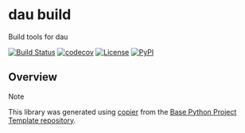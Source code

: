 # dau build

Build tools for dau

[![Build Status](https://github.com/dau-dev/dau-build/actions/workflows/build.yml/badge.svg?branch=main&event=push)](https://github.com/dau-dev/dau-build/actions/workflows/build.yml)
[![codecov](https://codecov.io/gh/dau-dev/dau-build/branch/main/graph/badge.svg)](https://codecov.io/gh/dau-dev/dau-build)
[![License](https://img.shields.io/github/license/dau-dev/dau-build)](https://github.com/dau-dev/dau-build)
[![PyPI](https://img.shields.io/pypi/v/dau-build.svg)](https://pypi.python.org/pypi/dau-build)

## Overview


> [!NOTE]
> This library was generated using [copier](https://copier.readthedocs.io/en/stable/) from the [Base Python Project Template repository](https://github.com/python-project-templates/base).
